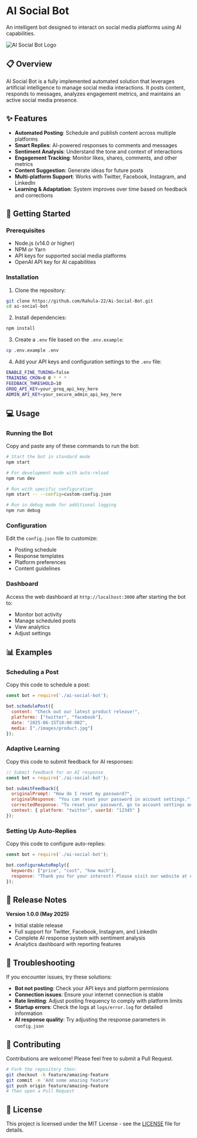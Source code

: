 # AI Social Bot

An intelligent bot designed to interact on social media platforms using AI capabilities.

![AI Social Bot Logo](assets/logo.png)

## 📋 Overview

AI Social Bot is a fully implemented automated solution that leverages artificial intelligence to manage social media interactions. It posts content, responds to messages, analyzes engagement metrics, and maintains an active social media presence.

## ✨ Features

- **Automated Posting**: Schedule and publish content across multiple platforms
- **Smart Replies**: AI-powered responses to comments and messages
- **Sentiment Analysis**: Understand the tone and context of interactions
- **Engagement Tracking**: Monitor likes, shares, comments, and other metrics
- **Content Suggestion**: Generate ideas for future posts
- **Multi-platform Support**: Works with Twitter, Facebook, Instagram, and LinkedIn
- **Learning & Adaptation**: System improves over time based on feedback and corrections

## 🚀 Getting Started

### Prerequisites

- Node.js (v14.0 or higher)
- NPM or Yarn
- API keys for supported social media platforms
- OpenAI API key for AI capabilities

### Installation

1. Clone the repository:
```bash
git clone https://github.com/Rahula-22/Ai-Social-Bot.git
cd ai-social-bot
```

2. Install dependencies:
```bash
npm install
```
   
3. Create a `.env` file based on the `.env.example`:
```bash
cp .env.example .env
```

4. Add your API keys and configuration settings to the `.env` file:
```bash
ENABLE_FINE_TUNING=false
TRAINING_CRON=0 0 * * *
FEEDBACK_THRESHOLD=10
GROQ_API_KEY=your_groq_api_key_here
ADMIN_API_KEY=your_secure_admin_api_key_here
```

## 💻 Usage

### Running the Bot

Copy and paste any of these commands to run the bot:

```bash
# Start the bot in standard mode
npm start

# For development mode with auto-reload
npm run dev

# Run with specific configuration
npm start -- --config=custom-config.json

# Run in debug mode for additional logging
npm run debug
```

### Configuration

Edit the `config.json` file to customize:

- Posting schedule
- Response templates
- Platform preferences
- Content guidelines

### Dashboard

Access the web dashboard at `http://localhost:3000` after starting the bot to:

- Monitor bot activity
- Manage scheduled posts
- View analytics
- Adjust settings

## 📊 Examples

### Scheduling a Post

Copy this code to schedule a post:

```javascript
const bot = require('./ai-social-bot');

bot.schedulePost({
  content: "Check out our latest product release!",
  platforms: ["twitter", "facebook"],
  date: "2025-06-15T10:00:00Z",
  media: ["./images/product.jpg"]
});
```

### Adaptive Learning

Copy this code to submit feedback for AI responses:

```javascript
// Submit feedback for an AI response
const bot = require('./ai-social-bot');

bot.submitFeedback({
  originalPrompt: "How do I reset my password?",
  originalResponse: "You can reset your password in account settings.",
  correctedResponse: "To reset your password, go to account settings and click on 'Security'. Then select 'Reset Password' and follow the instructions sent to your email.",
  context: { platform: "twitter", userId: "12345" }
});
```

### Setting Up Auto-Replies

Copy this code to configure auto-replies:

```javascript
const bot = require('./ai-social-bot');

bot.configureAutoReply({
  keywords: ["price", "cost", "how much"],
  response: "Thank you for your interest! Please visit our website at example.com/pricing for detailed pricing information."
});
```

## 🚀 Release Notes

**Version 1.0.0 (May 2025)**
- Initial stable release
- Full support for Twitter, Facebook, Instagram, and LinkedIn
- Complete AI response system with sentiment analysis
- Analytics dashboard with reporting features

## 🔧 Troubleshooting

If you encounter issues, try these solutions:

- **Bot not posting**: Check your API keys and platform permissions
- **Connection issues**: Ensure your internet connection is stable
- **Rate limiting**: Adjust posting frequency to comply with platform limits
- **Startup errors**: Check the logs at `logs/error.log` for detailed information
- **AI response quality**: Try adjusting the response parameters in `config.json`

## 🤝 Contributing

Contributions are welcome! Please feel free to submit a Pull Request.

```bash
# Fork the repository then:
git checkout -b feature/amazing-feature
git commit -m 'Add some amazing feature'
git push origin feature/amazing-feature
# Then open a Pull Request
```

## 📄 License

This project is licensed under the MIT License - see the [LICENSE](LICENSE) file for details.
